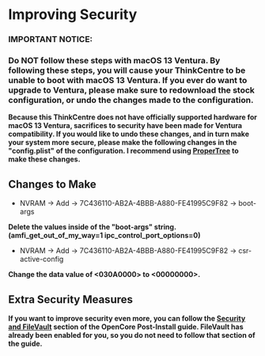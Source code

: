 # **Improving Security**

### **IMPORTANT NOTICE:**
### **Do NOT follow these steps with macOS 13 Ventura. By following these steps, you will cause your ThinkCentre to be unable to boot with macOS 13 Ventura. If you ever do want to upgrade to Ventura, please make sure to redownload the stock configuration, or undo the changes made to the configuration.**

**Because this ThinkCentre does not have officially supported hardware for macOS 13 Ventura, sacrifices to security have been made for Ventura compatibility. If you would like to undo these changes, and in turn make your system more secure, please make the following changes in the "config.plist" of the configuration. I recommend using [ProperTree](https://github.com/corpnewt/ProperTree/) to make these changes.**

## Changes to Make

* NVRAM -> Add -> 7C436110-AB2A-4BBB-A880-FE41995C9F82 -> boot-args 

**Delete the values inside of the "boot-args" string. (amfi_get_out_of_my_way=1 ipc_control_port_options=0)**

* NVRAM -> Add -> 7C436110-AB2A-4BBB-A880-FE41995C9F82 -> csr-active-config

**Change the data value of <030A0000> to <00000000>.**

## Extra Security Measures

**If you want to improve security even more, you can follow the [Security and FileVault](https://dortania.github.io/OpenCore-Post-Install/universal/security.html) section of the OpenCore Post-Install guide. FileVault has already been enabled for you, so you do not need to follow that section of the guide.**
